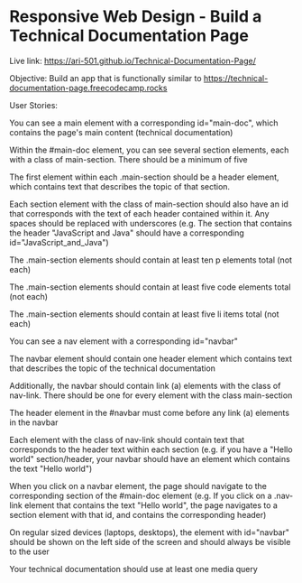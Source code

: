 # Responsive Web Design - Build a Technical Documentation Page

Live link: https://ari-501.github.io/Technical-Documentation-Page/

Objective: Build an app that is functionally similar to https://technical-documentation-page.freecodecamp.rocks

User Stories:

You can see a main element with a corresponding id="main-doc", which contains the page's main content (technical documentation)

Within the #main-doc element, you can see several section elements, each with a class of main-section. There should be a minimum of five

The first element within each .main-section should be a header element, which contains text that describes the topic of that section.

Each section element with the class of main-section should also have an id that corresponds with the text of each header contained within it. Any spaces should be replaced with underscores (e.g. The section that contains the header "JavaScript and Java" should have a corresponding id="JavaScript_and_Java")

The .main-section elements should contain at least ten p elements total (not each)

The .main-section elements should contain at least five code elements total (not each)

The .main-section elements should contain at least five li items total (not each)

You can see a nav element with a corresponding id="navbar"

The navbar element should contain one header element which contains text that describes the topic of the technical documentation

Additionally, the navbar should contain link (a) elements with the class of nav-link. There should be one for every element with the class main-section

The header element in the #navbar must come before any link (a) elements in the navbar

Each element with the class of nav-link should contain text that corresponds to the header text within each section (e.g. if you have a "Hello world" section/header, your navbar should have an element which contains the text "Hello world")

When you click on a navbar element, the page should navigate to the corresponding section of the #main-doc element (e.g. If you click on a .nav-link element that contains the text "Hello world", the page navigates to a section element with that id, and contains the corresponding header)

On regular sized devices (laptops, desktops), the element with id="navbar" should be shown on the left side of the screen and should always be visible to the user

Your technical documentation should use at least one media query
